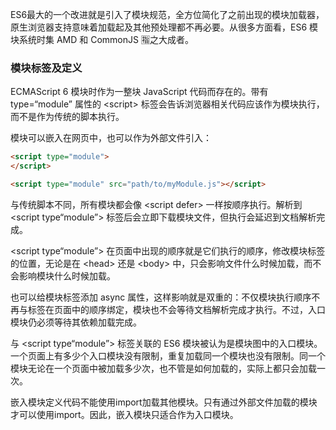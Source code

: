 ES6最大的一个改进就是引入了模块规范，全方位简化了之前出现的模块加载器，原生浏览器支持意味着加载起及其他预处理都不再必要。从很多方面看，ES6 模块系统时集 AMD 和 CommonJS 🈯之大成者。

### 模块标签及定义

ECMAScript 6 模块时作为一整块 JavaScript 代码而存在的。带有 type=“module” 属性的 \<script> 标签会告诉浏览器相关代码应该作为模块执行，而不是作为传统的脚本执行。

模块可以嵌入在网页中，也可以作为外部文件引入：
```HTML
<script type="module">
</script>

<script type="module" src="path/to/myModule.js"></script>
```


与传统脚本不同，所有模块都会像 \<script defer> 一样按顺序执行。解析到 \<script type“module”> 标签后会立即下载模块文件，但执行会延迟到文档解析完成。 

\<script type“module”> 在页面中出现的顺序就是它们执行的顺序，修改模块标签的位置，无论是在 \<head> 还是 \<body> 中，只会影响文件什么时候加载，而不会影响模块什么时候加载。

也可以给模块标签添加 async 属性，这样影响就是双重的：不仅模块执行顺序不再与标签在页面中的顺序绑定，模块也不会等待文档解析完成才执行。不过，入口模块仍必须等待其依赖加载完成。

与 \<script type“module”> 标签关联的 ES6 模块被认为是模块图中的入口模块。一个页面上有多少个入口模块没有限制，重复加载同一个模块也没有限制。同一个模块无论在一个页面中被加载多少次，也不管是如何加载的，实际上都只会加载一次。

嵌入模块定义代码不能使用import加载其他模块。只有通过外部文件加载的模块才可以使用import。因此，嵌入模块只适合作为入口模块。
